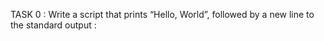 TASK 0 : Write a script that prints “Hello, World”, followed by a new line to the standard output :
